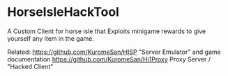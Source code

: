 # HorseIsleHackTool
A Custom Client for horse isle that 
Exploits minigame rewards  to give yourself any item in the game.

Related:
https://github.com/KuromeSan/HISP "Server Emulator" and game documentation
https://github.com/KuromeSan/Hi1Proxy Proxy Server / "Hacked Client"
